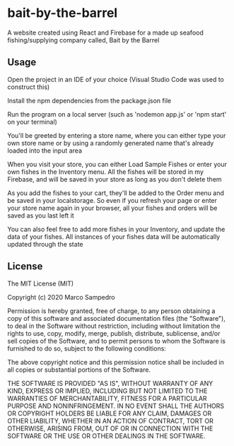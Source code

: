 # bait-by-the-barrel
A website created using React and Firebase for a made up seafood fishing/supplying company called, Bait by the Barrel

## Usage
Open the project in an IDE of your choice (Visual Studio Code was used to construct this)

Install the npm dependencies from the package.json file

Run the program on a local server (such as 'nodemon app.js' or 'npm start' on your terminal)

You'll be greeted by entering a store name, where you can either type your own store name or by using a randomly generated name that's already loaded into the input area

When you visit your store, you can either Load Sample Fishes or enter your own fishes in the Inventory menu. All the fishes will be stored in my Firebase, and will be saved in your store as long as you don't delete them

As you add the fishes to your cart, they'll be added to the Order menu and be saved in your localstorage. So even if you refresh your page or enter your store name again in your browser, all your fishes and orders will be saved as you last left it

You can also feel free to add more fishes in your Inventory, and update the data of your fishes. All instances of your fishes data will be automatically updated through the state

## License
The MIT License (MIT)

Copyright (c) 2020 Marco Sampedro

Permission is hereby granted, free of charge, to any person obtaining a copy of this software and associated documentation files (the "Software"), to deal in the Software without restriction, including without limitation the rights to use, copy, modify, merge, publish, distribute, sublicense, and/or sell copies of the Software, and to permit persons to whom the Software is furnished to do so, subject to the following conditions:

The above copyright notice and this permission notice shall be included in all copies or substantial portions of the Software.

THE SOFTWARE IS PROVIDED "AS IS", WITHOUT WARRANTY OF ANY KIND, EXPRESS OR IMPLIED, INCLUDING BUT NOT LIMITED TO THE WARRANTIES OF MERCHANTABILITY, FITNESS FOR A PARTICULAR PURPOSE AND NONINFRINGEMENT. IN NO EVENT SHALL THE AUTHORS OR COPYRIGHT HOLDERS BE LIABLE FOR ANY CLAIM, DAMAGES OR OTHER LIABILITY, WHETHER IN AN ACTION OF CONTRACT, TORT OR OTHERWISE, ARISING FROM, OUT OF OR IN CONNECTION WITH THE SOFTWARE OR THE USE OR OTHER DEALINGS IN THE SOFTWARE.
